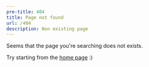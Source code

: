 ```yaml
---
pre-title: 404
title: Page not found
url: /404
description: Non existing page
---
```


Seems that the page you're searching does not exists.

Try starting from the [home page](/) :)
